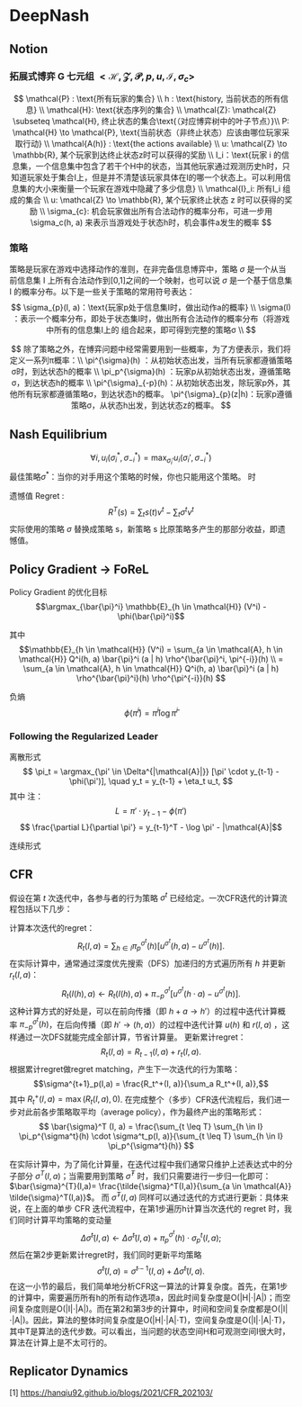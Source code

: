 # DeepNash




## Notion

### 拓展式博弈 G 七元组 $< \mathcal{H}, \mathcal{Z}, \mathcal{P}, p, u, \mathcal{I}, \sigma_c >$

$$
\mathcal{P} : \text{所有玩家的集合} \\
h : \text{history, 当前状态的所有信息} \\
\mathcal{H}: \text{状态序列的集合} \\
\mathcal{Z}: \mathcal{Z} \subseteq \mathcal{H}, 终止状态的集合\text{（对应博弈树中的叶子节点）}\\
P: \mathcal{H} \to \mathcal{P}, \text{当前状态（非终止状态）应该由哪位玩家采取行动} \\
\mathcal{A(h)} : \text{the actions available} \\
u: \mathcal{Z} \to \mathbb{R}, 某个玩家到达终止状态z时可以获得的奖励 \\
I_i：\text{玩家 i 的信息集，一个信息集中包含了若干个H中的状态，当其他玩家通过观测历史h时，只知道玩家处于集合I上，但是并不清楚该玩家具体在I的哪一个状态上。可以利用信息集的大小来衡量一个玩家在游戏中隐藏了多少信息} \\
\mathcal{I}_i: 所有I_i 组成的集合 \\
u: \mathcal{Z} \to \mathbb{R}, 某个玩家终止状态 z 时可以获得的奖励 \\
\sigma_{c}: 机会玩家做出所有合法动作的概率分布，可进一步用 \sigma_c(h, a) 来表示当游戏处于状态h时，机会事件a发生的概率
$$

### 策略
策略是玩家在游戏中选择动作的准则，在非完备信息博弈中，策略 $\sigma$ 是一个从当前信息集 I 上所有合法动作到[0,1]之间的一个映射，也可以说 $\sigma$ 是一个基于信息集 I 的概率分布。以下是一些关于策略的常用符号表达：
$$
\sigma_{p}(I, a)：\text{玩家p处于信息集I时，做出动作a的概率} \\
\sigma(I) ：表示一个概率分布，即处于状态集I时，做出所有合法动作的概率分布（将游戏中所有的信息集I上的  组合起来，即可得到完整的策略σ \\
$$

$$
除了策略之外，在博弈问题中经常需要用到一些概率，为了方便表示，我们将定义一系列π概率：\\
\pi^{\sigma}(h) ：从初始状态出发，当所有玩家都遵循策略σ时，到达状态h的概率 \\
\pi_p^{\sigma}(h) ：玩家p从初始状态出发，遵循策略σ，到达状态h的概率 \\
\pi^{\sigma}_{-p}(h)：从初始状态出发，除玩家p外，其他所有玩家都遵循策略σ，到达状态h的概率。
\pi^{\sigma}_{p}(z|h)：玩家p遵循策略σ，从状态h出发，到达状态z的概率。
$$

## Nash Equilibrium
$$
\forall i, u_i(\sigma^*_i, \sigma^*_{-i}) = \max_{\sigma_i'} u_i (\sigma_i', \sigma_{-i}^*)
$$
最佳策略$\sigma^*$：当你的对手用这个策略的时候，你也只能用这个策略。
时

遗憾值 Regret : 
$$
R^T(s) = \sum_{t} s(t) v^t - \sum_t \sigma^t v^t
$$
实际使用的策略 $\sigma$ 替换成策略 s，新策略 s 比原策略多产生的那部分收益，即遗憾值。


## Policy Gradient $\to$ FoReL

Policy Gradient 的优化目标 
$$\argmax_{\bar{\pi}^i} \mathbb{E}_{h \in \mathcal{H}} (V^i) - \phi(\bar{\pi}^i)$$

其中 
$$\mathbb{E}_{h \in \mathcal{H}} (V^i) 
= \sum_{a \in \mathcal{A}, h \in \mathcal{H}} Q^i(h, a) \bar{\pi}^i (a | h) \rho^{\bar{\pi}^i, \pi^{-i}}(h) \\
= \sum_{a \in \mathcal{A}, h \in \mathcal{H}} Q^i(h, a) \bar{\pi}^i (a | h) \rho^{\bar{\pi}^i}(h) \rho^{\pi^{-i}}(h) $$

负熵 
$$ \phi(\bar{\pi}^i) =  \bar{\pi}^i \log  \bar{\pi}^i $$

### Following the Regularized Leader
离散形式
$$
\pi_t = \argmax_{\pi' \in \Delta^{|\mathcal{A}|}} [\pi' \cdot y_{t-1} - \phi(\pi')], \quad y_t = y_{t-1} + \eta_t u_t,
$$
其中 
注：
$$ L = \pi' \cdot y_{t-1} - \phi(\pi') $$
$$ \frac{\partial L}{\partial \pi'} = y_{t-1}^T - \log \pi' - |\mathcal{A}|$$

连续形式


<!-- 新的优化目标：
$$
\bar{J}(y) = \sum_{i=1}^N \sum
$$ -->
<!-- (information state $x \in \mathcal{X} = \bigcup_{i \in \{ 1, \dots, N, c\}} \mathcal{X}_i$) -->


## CFR

假设在第 $t$ 次迭代中，各参与者的行为策略 $\sigma^t$ 已经给定。一次CFR迭代的计算流程包括以下几步：

计算本次迭代的regret：
$$
R_t(I,a)=\sum_{h \in I} \pi^{\sigma^t}_p (h)[u^{\sigma^t}(h,a)−u^{\sigma^t}(h)]. 
$$
在实际计算中，通常通过深度优先搜索（DFS）加递归的方式遍历所有 $h$ 并更新 $r_t(I,a)$：
$$
R_t(I(h),a) \leftarrow R_t(I(h),a) + \pi^{\sigma^t}_{-p} [u^{\sigma^t}(h\cdot a)−u^{\sigma^t}(h)].
$$
这种计算方式的好处是，可以在前向传播（即 $h+a \to h′$）的过程中迭代计算概率 $\pi^{\sigma^t}_{-p}(h)$，在后向传播（即 $h' \to (h,a)$）的过程中迭代计算 $u(h)$ 和 $r(I,a)$ ，这样通过一次DFS就能完成全部计算，节省计算量。
更新累计regret：
$$R_t(I,a)=R_{t−1}(I,a)+r_t(I,a).$$
根据累计regret做regret matching，产生下一次迭代的行为策略：
$$\sigma^{t+1}_p(I,a) = \frac{R_t^+(I, a)}{\sum_a R_t^+(I, a)},$$
其中 $R^+_t(I,a) = \max(R_t(I,a),0)$.
在完成整个（多步）CFR迭代流程后，我们进一步对此前各步策略取平均（average policy），作为最终产出的策略形式：
$$
\bar{\sigma}^T (I, a) = \frac{\sum_{t \leq T} \sum_{h \in I} \pi_p^{\sigma^t}(h) \cdot \sigma^t_p(I, a)}{\sum_{t \leq T} \sum_{h \in I} \pi_p^{\sigma^t}(h)}
$$

在实际计算中，为了简化计算量，在迭代过程中我们通常只维护上述表达式中的分子部分 $\sigma^T(I,a)$；当需要用到策略 $\bar{\sigma}^T$ 时，我们只需要进行一步归一化即可：$\bar{\sigma}^{T}(I,a)= \frac{\tilde{\sigma}^T(I,a)}{\sum_{a \in \mathcal{A}} \tilde{\sigma}^T(I,a)}$。
而 $\tilde{\sigma}^T(I,a)$ 同样可以通过迭代的方式进行更新：具体来说，在上面的单步 CFR 迭代流程中，在第1步遍历h计算当次迭代的 regret 时，我们同时计算平均策略的变动量
$$
\Delta \tilde{\sigma}^t(I,a) \leftarrow \Delta \tilde{\sigma}^t(I,a) + \pi_p^{\sigma^t}(h) \cdot \sigma^t_p(I, a);
$$
然后在第2步更新累计regret时，我们同时更新平均策略
$$
\tilde{\sigma}^t(I, a)= \tilde{\sigma}^{t-1}(I, a)+ \Delta \tilde{\sigma}^t(I, a).
$$
在这一小节的最后，我们简单地分析CFR这一算法的计算复杂度。首先，在第1步的计算中，需要遍历所有h的所有动作选项a，因此时间复杂度是O(|H|⋅|A|)；而空间复杂度则是O(|I|⋅|A|)。而在第2和第3步的计算中，时间和空间复杂度都是O(|I|⋅|A|)。因此，算法的整体时间复杂度是O(|H|⋅|A|⋅T)，空间复杂度是O(|I|⋅|A|⋅T)，其中T是算法的迭代步数。可以看出，当问题的状态空间H和可观测空间I很大时，算法在计算上是不太可行的。

## Replicator Dynamics







[1] https://hanqiu92.github.io/blogs/2021/CFR_202103/